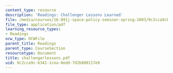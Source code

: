 ```yaml
---
content_type: resource
description: 'Readings: Challenger Lessons Learned'
file: /media/courses/16-891j-space-policy-seminar-spring-2003/9c2cca9cb3411cea8edd7d2b880117e9_challengerlessons.pdf
file_type: application/pdf
learning_resource_types:
- Readings
ocw_type: OCWFile
parent_title: Readings
parent_type: CourseSection
resourcetype: Document
title: challengerlessons.pdf
uid: 9c2cca9c-b341-1cea-8edd-7d2b880117e9
---
```

